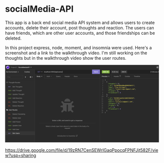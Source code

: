 # socialMedia-API

This app is a back end social media API system and allows users to create accounts, delete their account, post thoughts and reaction. The users can have friends, which are other user accounts, and those friendships can be deleted.

In this project express, node, moment, and insomnia were used.
Here's a screenshot and a link to the walkthrough video. I'm still working on the thoughts but in the walkthrough video show the user routes.

![screenshot](screenshot.jpg)

https://drive.google.com/file/d/19zRN7CenSEWrIGaqPpocqFPNFJjt582F/view?usp=sharing
